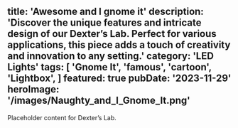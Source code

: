 title: 'Awesome and I gnome it'
description: 'Discover the unique features and intricate design of our Dexter’s Lab. Perfect for various applications, this piece adds a touch of creativity and innovation to any setting.'
category: 'LED Lights'
tags: [
    'Gnome It', 
    'famous', 
    'cartoon', 
    'Lightbox',
    ]
featured: true
pubDate: '2023-11-29'
heroImage: '/images/Naughty_and_I_Gnome_It.png'
---

Placeholder content for Dexter’s Lab.
